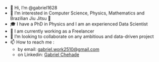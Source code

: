 - 👋 Hi, I’m @gabriel1628
- 👀 I’m interested in Computer Science, Physics, Mathematics and Brazilian Jiu Jitsu 👊
- :mortar_board: I have a PhD in Physics and I am an experienced Data Scientist
- :office: I am currently working as a Freelancer
- 💞️ I’m looking to collaborate on any ambitious and data-driven project
- 📫 How to reach me :
  - by email: gabriel.work2510@gmail.com
  - on Linkedin: [Gabriel Chehade](https://www.linkedin.com/in/gabriel-chehade-71b21a209/?locale=fr_FR)

<!---
gabriel1628/gabriel1628 is a ✨ special ✨ repository because its `README.md` (this file) appears on your GitHub profile.
You can click the Preview link to take a look at your changes.
--->
